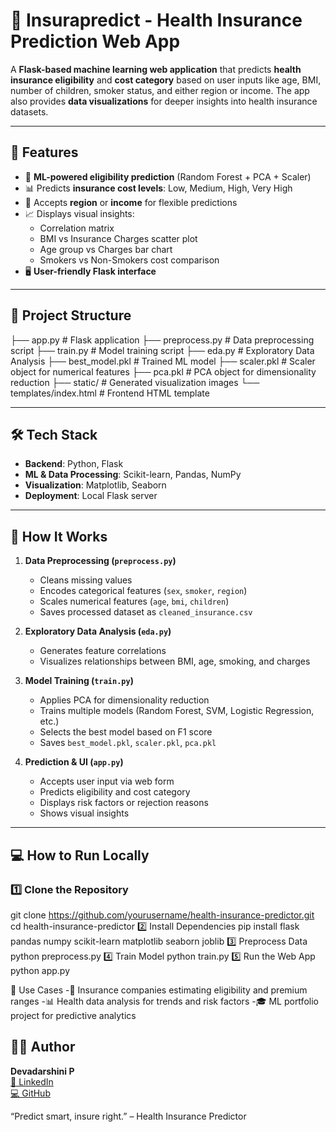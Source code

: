 # 🏥 Insurapredict - Health Insurance Prediction Web App

A **Flask-based machine learning web application** that predicts **health insurance eligibility** and **cost category** based on user inputs like age, BMI, number of children, smoker status, and either region or income. The app also provides **data visualizations** for deeper insights into health insurance datasets.

---

## 🚀 Features

- 🤖 **ML-powered eligibility prediction** (Random Forest + PCA + Scaler)
- 📊 Predicts **insurance cost levels**: Low, Medium, High, Very High
- 🧮 Accepts **region** or **income** for flexible predictions
- 📈 Displays visual insights:
  - Correlation matrix
  - BMI vs Insurance Charges scatter plot
  - Age group vs Charges bar chart
  - Smokers vs Non-Smokers cost comparison
- 🖥️ **User-friendly Flask interface**

---

## 📁 Project Structure

├── app.py # Flask application
├── preprocess.py # Data preprocessing script
├── train.py # Model training script
├── eda.py # Exploratory Data Analysis
├── best_model.pkl # Trained ML model
├── scaler.pkl # Scaler object for numerical features
├── pca.pkl # PCA object for dimensionality reduction
├── static/ # Generated visualization images
└── templates/index.html # Frontend HTML template

---

## 🛠 Tech Stack

- **Backend**: Python, Flask
- **ML & Data Processing**: Scikit-learn, Pandas, NumPy
- **Visualization**: Matplotlib, Seaborn
- **Deployment**: Local Flask server

---

## 🧪 How It Works

1. **Data Preprocessing (`preprocess.py`)**
   - Cleans missing values
   - Encodes categorical features (`sex`, `smoker`, `region`)
   - Scales numerical features (`age`, `bmi`, `children`)
   - Saves processed dataset as `cleaned_insurance.csv`

2. **Exploratory Data Analysis (`eda.py`)**
   - Generates feature correlations
   - Visualizes relationships between BMI, age, smoking, and charges

3. **Model Training (`train.py`)**
   - Applies PCA for dimensionality reduction
   - Trains multiple models (Random Forest, SVM, Logistic Regression, etc.)
   - Selects the best model based on F1 score
   - Saves `best_model.pkl`, `scaler.pkl`, `pca.pkl`

4. **Prediction & UI (`app.py`)**
   - Accepts user input via web form
   - Predicts eligibility and cost category
   - Displays risk factors or rejection reasons
   - Shows visual insights

---

## 💻 How to Run Locally

### 1️⃣ Clone the Repository
git clone https://github.com/yourusername/health-insurance-predictor.git
cd health-insurance-predictor
2️⃣ Install Dependencies
pip install flask pandas numpy scikit-learn matplotlib seaborn joblib
3️⃣ Preprocess Data
python preprocess.py
4️⃣ Train Model
python train.py
5️⃣ Run the Web App
python app.py

🎯 Use Cases
-🏥 Insurance companies estimating eligibility and premium ranges
-📊 Health data analysis for trends and risk factors
-🎓 ML portfolio project for predictive analytics

## 👩‍💻 Author
**Devadarshini P**  
[🔗 LinkedIn](https://www.linkedin.com/in/devadarshini-p-707b15202/)  
[💻 GitHub](https://github.com/Devadarshini9000)

“Predict smart, insure right.” – Health Insurance Predictor
